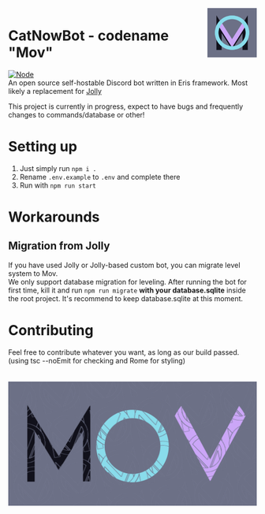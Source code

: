 <img src="./movicon.png" align="right" width=100>

# CatNowBot - codename "Mov"

[![Node](https://github.com/raluvy95/mov/actions/workflows/node.yml/badge.svg)](https://github.com/raluvy95/mov/actions/workflows/node.yml)<br>
An open source self-hostable Discord bot written in Eris framework. Most likely
a replacement for [Jolly](https://github.com/raluvy95/jolly)

This project is currently in progress, expect to have bugs and frequently
changes to commands/database or other!

# Setting up

1. Just simply run `npm i .`<br>
2. Rename `.env.example` to `.env` and complete there<br>
3. Run with `npm run start`

# Workarounds

## Migration from Jolly

If you have used Jolly or Jolly-based custom bot, you can migrate level system
to Mov.<br> We only support database migration for leveling. After running the
bot for first time, kill it and run `npm run migrate` **with your
database.sqlite** inside the root project. It's recommend to keep
database.sqlite at this moment.

# Contributing

Feel free to contribute whatever you want, as long as our build passed. (using
tsc --noEmit for checking and Rome for styling)
<br>
<br>
<br> ![](./assets/movbg.png)
